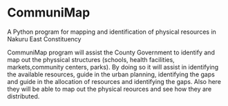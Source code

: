 # CommuniMap
A Python  program for mapping and identification of physical resources in Nakuru East Constituency

CommuniMap program will assist the County Government to identify and map out the physsical structures (schools, health facilities, markets,community centers, parks). By doing so it will assist in identifying the available resources, guide in the urban planning, identifying the gaps and guide in the allocation of resources and identifying the gaps. Also here they will be able to map out the physical reources and see how they are distributed.
